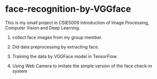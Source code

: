 # face-recognition-by-VGGface
This is my small project in CSIE5009 Introduction of Image Processing, Computer Vision and Deep Learning.
1. collect face images from my group member. 

2. Did data preprocessing by extracting face. 

3. Training the data by VGGFace model in TensorFlow. 

4. Using Web Camera to imitate the simple version of the face check-in system
